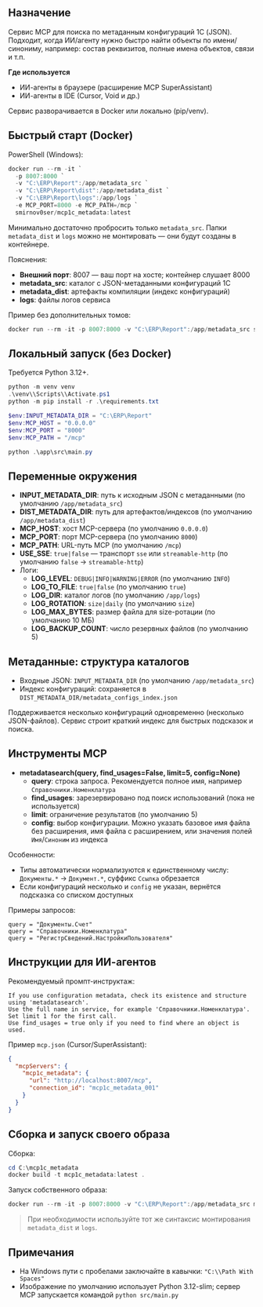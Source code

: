 ## Назначение

Сервис MCP для поиска по метаданным конфигураций 1С (JSON). Подходит, когда ИИ/агенту нужно быстро найти объекты по имени/синониму, например: состав реквизитов, полные имена объектов, связи и т.п.

**Где используется**

- ИИ-агенты в браузере (расширение MCP SuperAssistant)
- ИИ-агенты в IDE (Cursor, Void и др.)

Сервис разворачивается в Docker или локально (pip/venv).

## Быстрый старт (Docker)

PowerShell (Windows):

```powershell
docker run --rm -it `
  -p 8007:8000 `
  -v "C:\ERP\Report":/app/metadata_src `
  -v "C:\ERP\Report\dist":/app/metadata_dist `
  -v "C:\ERP\Report\logs":/app/logs `
  -e MCP_PORT=8000 -e MCP_PATH=/mcp `
  smirnov0ser/mcp1c_metadata:latest
```

Минимально достаточно пробросить только `metadata_src`. Папки `metadata_dist` и `logs` можно не монтировать — они будут созданы в контейнере.

Пояснения:

- **Внешний порт**: 8007 — ваш порт на хосте; контейнер слушает 8000
- **metadata_src**: каталог с JSON-метаданными конфигураций 1С
- **metadata_dist**: артефакты компиляции (индекс конфигураций)
- **logs**: файлы логов сервиса

Пример без дополнительных томов:

```powershell
docker run --rm -it -p 8007:8000 -v "C:\ERP\Report":/app/metadata_src smirnov0ser/mcp1c_metadata:latest
```

## Локальный запуск (без Docker)

Требуется Python 3.12+.

```powershell
python -m venv venv
.\venv\\Scripts\\Activate.ps1
python -m pip install -r .\requirements.txt

$env:INPUT_METADATA_DIR = "C:\ERP\Report"
$env:MCP_HOST = "0.0.0.0"
$env:MCP_PORT = "8000"
$env:MCP_PATH = "/mcp"

python .\app\src\main.py
```

## Переменные окружения

- **INPUT_METADATA_DIR**: путь к исходным JSON с метаданными (по умолчанию `/app/metadata_src`)
- **DIST_METADATA_DIR**: путь для артефактов/индексов (по умолчанию `/app/metadata_dist`)
- **MCP_HOST**: хост MCP-сервера (по умолчанию `0.0.0.0`)
- **MCP_PORT**: порт MCP-сервера (по умолчанию `8000`)
- **MCP_PATH**: URL-путь MCP (по умолчанию `/mcp`)
- **USE_SSE**: `true|false` — транспорт `sse` или `streamable-http` (по умолчанию `false` → `streamable-http`)
- Логи:
  - **LOG_LEVEL**: `DEBUG|INFO|WARNING|ERROR` (по умолчанию `INFO`)
  - **LOG_TO_FILE**: `true|false` (по умолчанию `true`)
  - **LOG_DIR**: каталог логов (по умолчанию `/app/logs`)
  - **LOG_ROTATION**: `size|daily` (по умолчанию `size`)
  - **LOG_MAX_BYTES**: размер файла для size-ротации (по умолчанию 10 МБ)
  - **LOG_BACKUP_COUNT**: число резервных файлов (по умолчанию 5)

## Метаданные: структура каталогов

- Входные JSON: `INPUT_METADATA_DIR` (по умолчанию `/app/metadata_src`)
- Индекс конфигураций: сохраняется в `DIST_METADATA_DIR/metadata_configs_index.json`

Поддерживается несколько конфигураций одновременно (несколько JSON-файлов). Сервис строит краткий индекс для быстрых подсказок и поиска.

## Инструменты MCP

- **metadatasearch(query, find_usages=False, limit=5, config=None)**
  - **query**: строка запроса. Рекомендуется полное имя, например `Справочники.Номенклатура`
  - **find_usages**: зарезервировано под поиск использований (пока не используется)
  - **limit**: ограничение результатов (по умолчанию 5)
  - **config**: выбор конфигурации. Можно указать базовое имя файла без расширения, имя файла с расширением, или значения полей `Имя`/`Синоним` из индекса

Особенности:

- Типы автоматически нормализуются к единственному числу: `Документы.*` → `Документ.*`, суффикс `Ссылка` обрезается
- Если конфигураций несколько и `config` не указан, вернётся подсказка со списком доступных

Примеры запросов:

```text
query = "Документы.Счет"
query = "Справочники.Номенклатура"
query = "РегистрСведений.НастройкиПользователя"
```

## Инструкции для ИИ-агентов

Рекомендуемый промпт-инструктаж:

```text
If you use configuration metadata, check its existence and structure using 'metadatasearch'.
Use the full name in service, for example 'Справочники.Номенклатура'. Set limit 1 for the first call.
Use find_usages = true only if you need to find where an object is used.
```

Пример `mcp.json` (Cursor/SuperAssistant):

```json
{
  "mcpServers": {
    "mcp1c_metadata": {
      "url": "http://localhost:8007/mcp",
      "connection_id": "mcp1c_metadata_001"
    }
  }
}
```

## Сборка и запуск своего образа

Сборка:

```powershell
cd C:\mcp1c_metadata
docker build -t mcp1c_metadata:latest .
```

Запуск собственного образа:

```powershell
docker run --rm -it -p 8007:8000 -v "C:\ERP\Report":/app/metadata_src mcp1c_metadata:latest
```

> При необходимости используйте тот же синтаксис монтирования `metadata_dist` и `logs`.

## Примечания

- На Windows пути с пробелами заключайте в кавычки: `"C:\\Path With Spaces"`
- Изображение по умолчанию использует Python 3.12-slim; сервер MCP запускается командой `python src/main.py`
